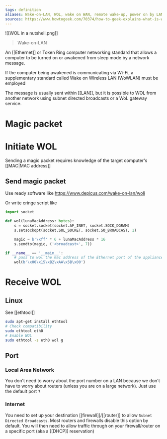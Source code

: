 ```yaml
---
tags: definition
aliases: Wake-on-LAN, WOL, wake on WAN, remote wake-up, power on by LAN, power up by LAN, resume by LAN, resume on LAN, wake up on LAN, Wake on Wireless LAN, WoWLAN
sources: https://www.howtogeek.com/70374/how-to-geek-explains-what-is-wake-on-lan-and-how-do-i-enable-it, https://www.depicus.com/wake-on-lan/wake-on-lan-port-numbers
---
```


![[WOL in a nutshell.png]]

> Wake-on-LAN

An [[Ethernet]] or Token Ring computer networking standard that allows a computer to be turned on or awakened from sleep mode by a network message.

If the computer being awakened is communicating via Wi-Fi, a supplementary standard called Wake on Wireless LAN (WoWLAN) must be employed

The message is usually sent within [[LAN]], but it is possible to WOL from another network using subnet directed broadcasts or a WoL gateway service.

# Magic packet

# Initiate WOL
Sending a magic packet requires knowledge of the target computer's [[MAC|MAC address]]

## Send magic packet
Use ready software like https://www.depicus.com/wake-on-lan/woli

Or write cringe script like
```python
import socket

def wol(lunaMacAddress: bytes):
    s = socket.socket(socket.AF_INET, socket.SOCK_DGRAM)
    s.setsockopt(socket.SOL_SOCKET, socket.SO_BROADCAST, 1)

    magic = b'\xff' * 6 + lunaMacAddress * 16
    s.sendto(magic, ('<broadcast>', 7))

if __name__ == '__main__':
    # pass to wol the mac address of the Ethernet port of the appliance to wakeup
    wol(b'\x00\x15\xB2\xAA\x5B\x00')
```

# Receive WOL
## Linux
See [[ethtool]]
```bash
sudo apt-get install ethtool
# Check compatibility
sudo ethtool eth0
# Enable WOL
sudo ethtool -s eth0 wol g
```

## Port
### Local Area Network
You don't need to worry about the port number on a LAN because we don't have to worry about routers (unless you are on a large network). Just use the default port `7`

### Internet
You need to set up your destination [[firewall]]/[[router]] to allow `Subnet Directed Broadcasts`. Most routers and firewalls disable this option by default.
You will then need to allow traffic through on your firewall/router on a specific port (aka a [[DHCP]] reservation)